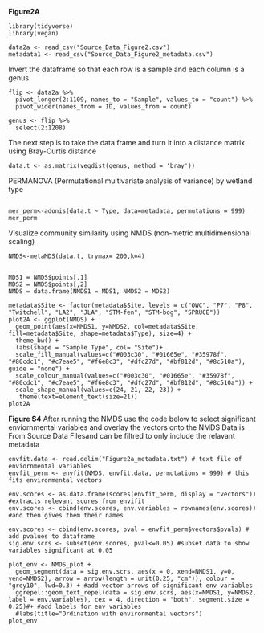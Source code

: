**Figure2A**

```{r}
library(tidyverse)
library(vegan)
```
```{r}
data2a <- read_csv("Source_Data_Figure2.csv")
metadata1 <- read_csv("Source_Data_Figure2_metadata.csv")
```

Invert the dataframe so that each row is a sample and each column is a genus. 
```{r}
flip <- data2a %>% 
  pivot_longer(2:1109, names_to = "Sample", values_to = "count") %>% 
  pivot_wider(names_from = ID, values_from = count)
```

```{r}
genus <- flip %>% 
  select(2:1208)
```

The next step is to take the data frame and turn it into a distance matrix using Bray-Curtis distance
```{r}
data.t <- as.matrix(vegdist(genus, method = 'bray'))
```
PERMANOVA (Permutational multivariate analysis of variance) by wetland type
```{r}

mer_perm<-adonis(data.t ~ Type, data=metadata, permutations = 999)
mer_perm
```

Visualize community similarity using NMDS (non-metric multidimensional scaling)
```{r}
NMDS<-metaMDS(data.t, trymax= 200,k=4)

```

```{r}

MDS1 = NMDS$points[,1]
MDS2 = NMDS$points[,2]
NMDS = data.frame(NMDS1 = MDS1, NMDS2 = MDS2)
```



```{r}
metadata$Site <- factor(metadata$Site, levels = c("OWC", "P7", "P8", "Twitchell", "LA2", "JLA", "STM-fen", "STM-bog", "SPRUCE"))
plot2A <- ggplot(NMDS) +
  geom_point(aes(x=NMDS1, y=NMDS2, col=metadata$Site,  fill=metadata$Site, shape=metadata$Type), size=4) + 
  theme_bw() +
  labs(shape = "Sample Type", col= "Site")+
  scale_fill_manual(values=c("#003c30", "#01665e", "#35978f", "#80cdc1", "#c7eae5", "#f6e8c3", "#dfc27d", "#bf812d", "#8c510a"), guide = "none") +
  scale_colour_manual(values=c("#003c30", "#01665e", "#35978f", "#80cdc1", "#c7eae5", "#f6e8c3", "#dfc27d", "#bf812d", "#8c510a")) +
  scale_shape_manual(values=c(24, 21, 22, 23)) + 
   theme(text=element_text(size=21))
plot2A
```

**Figure S4**
After running the NMDS use the code below to select significant enviornmental variables and overlay the vectors onto the NMDS
Data is From Source Data Filesand can be filtred to only include the relavant metadata
```{r}
envfit.data <- read.delim("Figure2a_metadata.txt") # text file of enviornmental variables
envfit_perm <- envfit(NMDS, envfit.data, permutations = 999) # this fits environmental vectors
```

```{r}
env.scores <- as.data.frame(scores(envfit_perm, display = "vectors")) #extracts relevant scores from envifit
env.scores <- cbind(env.scores, env.variables = rownames(env.scores)) #and then gives them their names

env.scores <- cbind(env.scores, pval = envfit_perm$vectors$pvals) # add pvalues to dataframe
sig.env.scrs <- subset(env.scores, pval<=0.05) #subset data to show variables significant at 0.05
```


```{r}
plot_env <- NMDS_plot +
  geom_segment(data = sig.env.scrs, aes(x = 0, xend=NMDS1, y=0, yend=NMDS2), arrow = arrow(length = unit(0.25, "cm")), colour = "grey10", lwd=0.3) + #add vector arrows of significant env variables
  ggrepel::geom_text_repel(data = sig.env.scrs, aes(x=NMDS1, y=NMDS2, label = env.variables), cex = 4, direction = "both", segment.size = 0.25)#+ #add labels for env variables
  #labs(title="Ordination with environmental vectors")
plot_env
```
